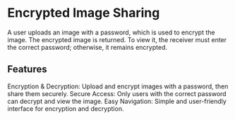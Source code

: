 # Encrypted Image Sharing
A user uploads an image with a password, which is used to encrypt the image. The encrypted image is returned. To view it, the receiver must enter the correct password; otherwise, it remains encrypted.

## Features
Encryption & Decryption: Upload and encrypt images with a password, then share them securely.
Secure Access: Only users with the correct password can decrypt and view the image.
Easy Navigation: Simple and user-friendly interface for encryption and decryption.
